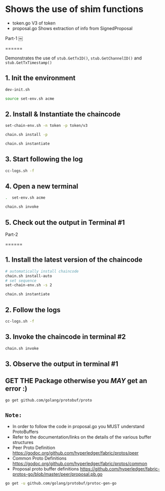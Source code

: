 # Shows the use of shim functions

- token.go      V3 of token
- proposal.go   Shows extraction of info from SignedProposal

Part-1
￼

======

Demonstrates the use of `stub.GetTxID()`, `stub.GetChannelID()` and `stub.GetTxTimestamp()`

## 1. Init the environment

```sh
dev-init.sh

source set-env.sh acme
```

## 2. Install & Instantiate the chaincode

```sh
set-chain-env.sh -n token -p token/v3

chain.sh install -p

chain.sh instantiate 
```

## 3. Start following the log

```sh
cc-logs.sh -f
```

## 4. Open a new terminal

```sh
.  set-env.sh acme

chain.sh invoke
```

## 5. Check out the output in Terminal #1

Part-2

======

## 1. Install the latest version of the chaincode

```sh
# automatically install chaincode
chain.sh install-auto
# set sequence
set-chain-env.sh -s 2

chain.sh instantiate
```

## 2. Follow the logs

```sh
cc-logs.sh -f
```

## 3. Invoke the chaincode in terminal #2

```sh
chain.sh invoke
```

## 3. Observe the output in terminal #1

## GET THE Package otherwise you *MAY* get an error :)

```sh
go get github.com/golang/protobuf/proto
```

## `Note:`

- In order to follow the code in proposal.go you MUST understand ProtoBuffers
- Refer to the documentation/links on the details of the various buffer structures
- Peer Proto Definition
<https://godoc.org/github.com/hyperledger/fabric/protos/peer>
- Common Proto Definitions
<https://godoc.org/github.com/hyperledger/fabric/protos/common>
- Proposal proto buffer definitions
<https://github.com/hyperledger/fabric-protos-go/blob/master/peer/proposal.pb.go>

```sh
go get -u github.com/golang/protobuf/protoc-gen-go
```
